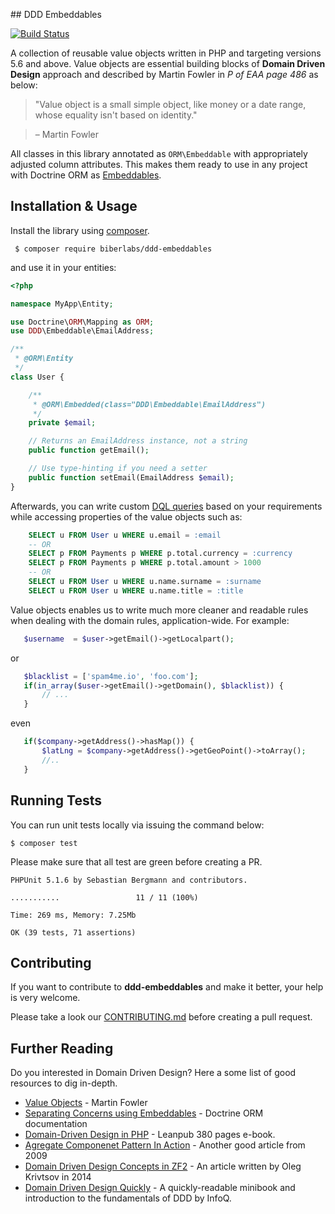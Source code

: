 ## DDD Embeddables

[![Build Status](https://secure.travis-ci.org/biberlabs/ddd-embeddables.svg?branch=master)](https://secure.travis-ci.org/biberlabs/ddd-embeddables)

A collection of reusable value objects written in PHP and targeting versions 5.6 and above. Value objects are essential building blocks of **Domain Driven Design** approach and described by Martin Fowler in _P of EAA page 486_ as below:


> "Value object is a small simple object, like money or a date range, whose equality isn't based on identity."

> &ndash; Martin Fowler

All classes in this library annotated as `ORM\Embeddable` with appropriately adjusted column attributes. This makes them ready to use in any project with Doctrine ORM as [Embeddables](http://doctrine-orm.readthedocs.io/projects/doctrine-orm/en/latest/tutorials/embeddables.html).

## Installation & Usage
Install the library using [composer](https://getcomposer.org).

```
 $ composer require biberlabs/ddd-embeddables
```

and use it in your entities:

```php
<?php

namespace MyApp\Entity;

use Doctrine\ORM\Mapping as ORM;
use DDD\Embeddable\EmailAddress;

/**
 * @ORM\Entity
 */
class User {

    /**
     * @ORM\Embedded(class="DDD\Embeddable\EmailAddress")
     */
    private $email;

    // Returns an EmailAddress instance, not a string
    public function getEmail();

    // Use type-hinting if you need a setter
    public function setEmail(EmailAddress $email);
}
```

Afterwards, you can write custom [DQL queries](http://docs.doctrine-project.org/projects/doctrine-orm/en/latest/reference/dql-doctrine-query-language.html) based on your requirements while accessing properties of the value objects such as:

```sql
    SELECT u FROM User u WHERE u.email = :email
    -- OR
    SELECT p FROM Payments p WHERE p.total.currency = :currency
    SELECT p FROM Payments p WHERE p.total.amount > 1000
    -- OR
    SELECT u FROM User u WHERE u.name.surname = :surname
    SELECT u FROM User u WHERE u.name.title = :title
```

Value objects enables us to write much more cleaner and readable rules when dealing with the domain rules, application-wide. For example:

```php
   $username  = $user->getEmail()->getLocalpart();
```

or

```php
   $blacklist = ['spam4me.io', 'foo.com'];
   if(in_array($user->getEmail()->getDomain(), $blacklist)) {
       // ...
   }
```

even 

```php
   if($company->getAddress()->hasMap()) {
       $latLng = $company->getAddress()->getGeoPoint()->toArray();
       //..
   }
```
   
   
## Running Tests
You can run unit tests locally via issuing the command below:

```
$ composer test
```

Please make sure that all test are green before creating a PR.

```
PHPUnit 5.1.6 by Sebastian Bergmann and contributors.

...........                 11 / 11 (100%)

Time: 269 ms, Memory: 7.25Mb

OK (39 tests, 71 assertions)
```

## Contributing
If you want to contribute to **ddd-embeddables** and make it better, your help is very welcome.

Please take a look our [CONTRIBUTING.md](CONTRIBUTING.md) before creating a pull request.

## Further Reading
Do you interested in Domain Driven Design? Here a some list of good resources to dig in-depth.

 - [Value Objects](http://martinfowler.com/bliki/ValueObject.html) - Martin Fowler
 - [Separating Concerns using Embeddables](http://docs.doctrine-project.org/projects/doctrine-orm/en/latest/tutorials/embeddables.html) - Doctrine ORM documentation
 - [Domain-Driven Design in PHP](https://leanpub.com/ddd-in-php/read) - Leanpub 380 pages e-book.
 - [Agregate Componenet Pattern In Action](https://lostechies.com/jimmybogard/2009/02/05/ddd-aggregate-component-pattern-in-action/) - Another good article from 2009
 - [Domain Driven Design Concepts in ZF2](https://olegkrivtcov.wordpress.com/2014/03/22/domain-driven-design-ddd-concepts-in-zf2/) - An article written by Oleg Krivtsov in 2014
 - [Domain Driven Design Quickly](https://www.infoq.com/minibooks/domain-driven-design-quickly) - A quickly-readable minibook and introduction to the fundamentals of DDD by InfoQ.
